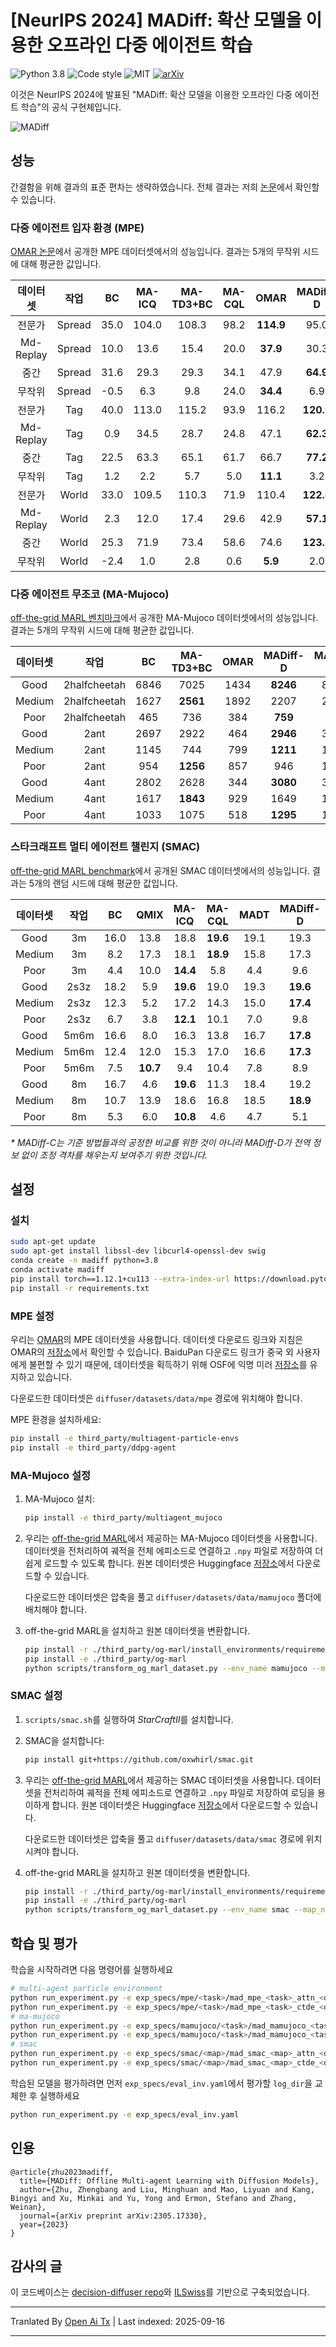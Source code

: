 # [NeurIPS 2024] MADiff: 확산 모델을 이용한 오프라인 다중 에이전트 학습

![Python 3.8](https://img.shields.io/badge/Python-3.8-blue)
![Code style](https://img.shields.io/badge/code%20style-black-000000.svg)
![MIT](https://img.shields.io/badge/license-MIT-blue)
[![arXiv](https://img.shields.io/badge/arXiv-Paper-<COLOR>.svg)](https://arxiv.org/abs/2305.17330)

이것은 NeurIPS 2024에 발표된 "MADiff: 확산 모델을 이용한 오프라인 다중 에이전트 학습"의 공식 구현체입니다.

![MADiff](/assets/images/madiff.png)

## 성능

간결함을 위해 결과의 표준 편차는 생략하였습니다. 전체 결과는 저희 [논문](https://arxiv.org/abs/2305.17330)에서 확인할 수 있습니다.

### 다중 에이전트 입자 환경 (MPE)

[OMAR 논문](https://arxiv.org/abs/2111.11188)에서 공개한 MPE 데이터셋에서의 성능입니다. 결과는 5개의 무작위 시드에 대해 평균한 값입니다.

| 데이터셋 | 작업 | BC | MA-ICQ | MA-TD3+BC | MA-CQL | OMAR | MADiff-D | MADiff-C* |
| :----: | :----: | :----: | :----: | :----: | :----: | :----: | :----: | :----: |
| 전문가 | Spread | 35.0 | 104.0 | 108.3 | 98.2 | **114.9** | 95.0 | 116.7 |
| Md-Replay | Spread | 10.0 | 13.6 | 15.4 | 20.0 | **37.9** | 30.3 | 42.2 |
| 중간 | Spread | 31.6 | 29.3 | 29.3 | 34.1 | 47.9 | **64.9** | 58.2 |
| 무작위 | Spread | -0.5 | 6.3 | 9.8 | 24.0 | **34.4** | 6.9 | 4.3 |
| 전문가 | Tag | 40.0 | 113.0 | 115.2 | 93.9 | 116.2 | **120.9** | 167.6 |
| Md-Replay | Tag | 0.9 | 34.5 | 28.7 | 24.8 | 47.1 | **62.3** | 95.0 |
| 중간 | Tag | 22.5 | 63.3 | 65.1 | 61.7 | 66.7 | **77.2** | 132.9 |
| 무작위 | Tag | 1.2 | 2.2 | 5.7 | 5.0 | **11.1** | 3.2 | 10.7 |
| 전문가 | World | 33.0 | 109.5 | 110.3 | 71.9 | 110.4 | **122.6** | 174.0 |
| Md-Replay | World | 2.3 | 12.0 | 17.4 | 29.6 | 42.9 | **57.1** | 83.0 |
| 중간 | World | 25.3 | 71.9 | 73.4 | 58.6 | 74.6 | **123.5** | 158.2 |
| 무작위 | World | -2.4 | 1.0 | 2.8 | 0.6 | **5.9** | 2.0 | 8.1 |

### 다중 에이전트 무조코 (MA-Mujoco)

[off-the-grid MARL 벤치마크](https://arxiv.org/abs/2302.00521)에서 공개한 MA-Mujoco 데이터셋에서의 성능입니다. 결과는 5개의 무작위 시드에 대해 평균한 값입니다.

| 데이터셋 | 작업 | BC | MA-TD3+BC | OMAR | MADiff-D | MADiff-C* |
| :----: | :----: | :----: | :----: | :----: | :----: | :----: |
| Good | 2halfcheetah | 6846 | 7025 | 1434 | **8246** | 8514 |
| Medium | 2halfcheetah | 1627 | **2561** | 1892 | 2207 | 2203 |
| Poor | 2halfcheetah | 465 | 736 | 384 | **759** | 760 |
| Good | 2ant | 2697 | 2922 | 464 | **2946** | 3069 |
| Medium | 2ant | 1145 | 744 | 799 | **1211** | 1243 |
| Poor | 2ant | 954 | **1256** | 857 | 946 | 1038 |
| Good | 4ant | 2802 | 2628 | 344 | **3080** | 3068 |
| Medium | 4ant | 1617 | **1843** | 929 | 1649 | 1871 |
| Poor | 4ant | 1033 | 1075 | 518 | **1295** | 1353 |

### 스타크래프트 멀티 에이전트 챌린지 (SMAC)

[off-the-grid MARL benchmark](https://arxiv.org/abs/2302.00521)에서 공개된 SMAC 데이터셋에서의 성능입니다. 결과는 5개의 랜덤 시드에 대해 평균한 값입니다.

| 데이터셋 | 작업 | BC | QMIX | MA-ICQ | MA-CQL | MADT | MADiff-D | MADiff-C* |
| :----: | :----: | :----: | :----: | :----: | :----: | :----: | :----: | :----: |
| Good | 3m | 16.0 | 13.8 | 18.8 | **19.6** | 19.1 | 19.3 | 19.9 |
| Medium | 3m | 8.2 | 17.3 | 18.1 | **18.9** | 15.8 | 17.3 | 18.1 | 
| Poor | 3m | 4.4 | 10.0 | **14.4** | 5.8 | 4.4 | 9.6 | 9.5 | 
| Good | 2s3z | 18.2 | 5.9 | **19.6** | 19.0 | 19.3 | **19.6** | 19.7 | 
| Medium | 2s3z | 12.3 | 5.2 | 17.2 | 14.3 | 15.0 | **17.4** | 17.6 | 
| Poor | 2s3z | 6.7 | 3.8 | **12.1** | 10.1 | 7.0 | 9.8 | 10.4 |
| Good | 5m6m | 16.6 | 8.0 | 16.3 | 13.8 | 16.7 | **17.8** | 18.0 | 
| Medium | 5m6m | 12.4 | 12.0 | 15.3 | 17.0 | 16.6 | **17.3** | 18.0 | 
| Poor | 5m6m | 7.5 | **10.7** | 9.4 | 10.4 | 7.8 | 8.9 | 10.3 |
| Good | 8m | 16.7 | 4.6 | **19.6** | 11.3 | 18.4 | 19.2 | 19.8 | 
| Medium | 8m | 10.7 | 13.9 | 18.6 | 16.8 | 18.5 | **18.9** | 19.4 | 
| Poor | 8m | 5.3 | 6.0 | **10.8** | 4.6 | 4.7 | 5.1 | 5.1 |

*\* MADiff-C는 기준 방법들과의 공정한 비교를 위한 것이 아니라 MADiff-D가 전역 정보 없이 조정 격차를 채우는지 보여주기 위한 것입니다.*

## 설정

### 설치

```bash
sudo apt-get update
sudo apt-get install libssl-dev libcurl4-openssl-dev swig
conda create -n madiff python=3.8
conda activate madiff
pip install torch==1.12.1+cu113 --extra-index-url https://download.pytorch.org/whl/cu113
pip install -r requirements.txt
```
### MPE 설정

우리는 [OMAR](https://github.com/ling-pan/OMAR)의 MPE 데이터셋을 사용합니다. 데이터셋 다운로드 링크와 지침은 OMAR의 [저장소](https://github.com/ling-pan/OMAR)에서 확인할 수 있습니다. BaiduPan 다운로드 링크가 중국 외 사용자에게 불편할 수 있기 때문에, 데이터셋을 획득하기 위해 OSF에 익명 미러 [저장소](https://osf.io/jxawh/?view_only=dd3264a695af4c03bffde0350b8e8c4a)를 유지하고 있습니다.

다운로드한 데이터셋은 `diffuser/datasets/data/mpe` 경로에 위치해야 합니다.

MPE 환경을 설치하세요:


```bash
pip install -e third_party/multiagent-particle-envs
pip install -e third_party/ddpg-agent
```

### MA-Mujoco 설정

1. MA-Mujoco 설치:

    ```bash
    pip install -e third_party/multiagent_mujoco
    ```
2. 우리는 [off-the-grid MARL](https://sites.google.com/view/og-marl)에서 제공하는 MA-Mujoco 데이터셋을 사용합니다. 데이터셋을 전처리하여 궤적을 전체 에피소드로 연결하고 `.npy` 파일로 저장하여 더 쉽게 로드할 수 있도록 합니다. 원본 데이터셋은 Huggingface [저장소](https://huggingface.co/datasets/Avada11/MADiff-Datasets)에서 다운로드할 수 있습니다.

    다운로드한 데이터셋은 압축을 풀고 `diffuser/datasets/data/mamujoco` 폴더에 배치해야 합니다.

3. off-the-grid MARL을 설치하고 원본 데이터셋을 변환합니다.


    ```bash
    pip install -r ./third_party/og-marl/install_environments/requirements/mamujoco.txt
    pip install -e ./third_party/og-marl
    python scripts/transform_og_marl_dataset.py --env_name mamujoco --map_name <map> --quality <dataset>
    ```

### SMAC 설정

1. `scripts/smac.sh`를 실행하여 *StarCraftII*를 설치합니다.

2. SMAC을 설치합니다:

    ```bash
    pip install git+https://github.com/oxwhirl/smac.git
    ```
3. 우리는 [off-the-grid MARL](https://sites.google.com/view/og-marl)에서 제공하는 SMAC 데이터셋을 사용합니다. 데이터셋을 전처리하여 궤적을 전체 에피소드로 연결하고 `.npy` 파일로 저장하여 로딩을 용이하게 합니다. 원본 데이터셋은 Huggingface [저장소](https://huggingface.co/datasets/Avada11/MADiff-Datasets)에서 다운로드할 수 있습니다.

    다운로드한 데이터셋은 압축을 풀고 `diffuser/datasets/data/smac` 경로에 위치시켜야 합니다.

4. off-the-grid MARL을 설치하고 원본 데이터셋을 변환합니다.


    ```bash
    pip install -r ./third_party/og-marl/install_environments/requirements/smacv1.txt
    pip install -e ./third_party/og-marl
    python scripts/transform_og_marl_dataset.py --env_name smac --map_name <map> --quality <dataset>
    ```

## 학습 및 평가
학습을 시작하려면 다음 명령어를 실행하세요

```bash
# multi-agent particle environment
python run_experiment.py -e exp_specs/mpe/<task>/mad_mpe_<task>_attn_<dataset>.yaml  # CTCE
python run_experiment.py -e exp_specs/mpe/<task>/mad_mpe_<task>_ctde_<dataset>.yaml  # CTDE
# ma-mujoco
python run_experiment.py -e exp_specs/mamujoco/<task>/mad_mamujoco_<task>_attn_<dataset>_history.yaml  # CTCE
python run_experiment.py -e exp_specs/mamujoco/<task>/mad_mamujoco_<task>_ctde_<dataset>_history.yaml  # CTDE
# smac
python run_experiment.py -e exp_specs/smac/<map>/mad_smac_<map>_attn_<dataset>_history.yaml  # CTCE
python run_experiment.py -e exp_specs/smac/<map>/mad_smac_<map>_ctde_<dataset>_history.yaml  # CTDE
```

학습된 모델을 평가하려면 먼저 `exp_specs/eval_inv.yaml`에서 평가할 `log_dir`을 교체한 후 실행하세요
```bash
python run_experiment.py -e exp_specs/eval_inv.yaml
```

## 인용

```
@article{zhu2023madiff,
  title={MADiff: Offline Multi-agent Learning with Diffusion Models},
  author={Zhu, Zhengbang and Liu, Minghuan and Mao, Liyuan and Kang, Bingyi and Xu, Minkai and Yu, Yong and Ermon, Stefano and Zhang, Weinan},
  journal={arXiv preprint arXiv:2305.17330},
  year={2023}
}
```

## 감사의 글

이 코드베이스는 [decision-diffuser repo](https://github.com/anuragajay/decision-diffuser)와 [ILSwiss](https://github.com/Ericonaldo/ILSwiss)를 기반으로 구축되었습니다.


---

Tranlated By [Open Ai Tx](https://github.com/OpenAiTx/OpenAiTx) | Last indexed: 2025-09-16

---